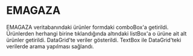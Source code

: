 # EMAGAZA

EMAGAZA veritabanındaki ürünler formdaki comboBox'a getirildi. 
Ürünlerden herhangi birine tıklandığında altındaki listBox'a o ürüne ait alt ürünler getirildi. 
DataGrid'te veriler gösterildi. TextBox ile DataGrid'teki verilerde arama yapılması sağlandı.
